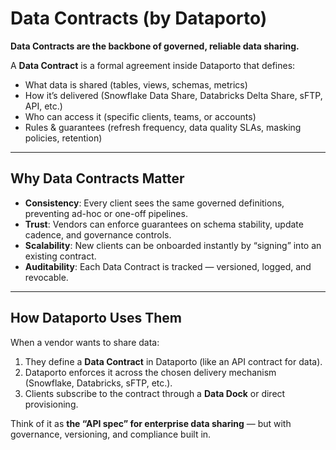 # Data Contracts (by Dataporto)

**Data Contracts are the backbone of governed, reliable data sharing.**

A **Data Contract** is a formal agreement inside Dataporto that defines:

- What data is shared (tables, views, schemas, metrics)
- How it’s delivered (Snowflake Data Share, Databricks Delta Share, sFTP, API, etc.)
- Who can access it (specific clients, teams, or accounts)
- Rules & guarantees (refresh frequency, data quality SLAs, masking policies, retention)

---

## Why Data Contracts Matter

- **Consistency**: Every client sees the same governed definitions, preventing ad-hoc or one-off pipelines.
- **Trust**: Vendors can enforce guarantees on schema stability, update cadence, and governance controls.
- **Scalability**: New clients can be onboarded instantly by “signing” into an existing contract.
- **Auditability**: Each Data Contract is tracked — versioned, logged, and revocable.

---

## How Dataporto Uses Them

When a vendor wants to share data:

1. They define a **Data Contract** in Dataporto (like an API contract for data).
2. Dataporto enforces it across the chosen delivery mechanism (Snowflake, Databricks, sFTP, etc.).
3. Clients subscribe to the contract through a **Data Dock** or direct provisioning.

Think of it as **the “API spec” for enterprise data sharing** — but with governance, versioning, and compliance built in.
